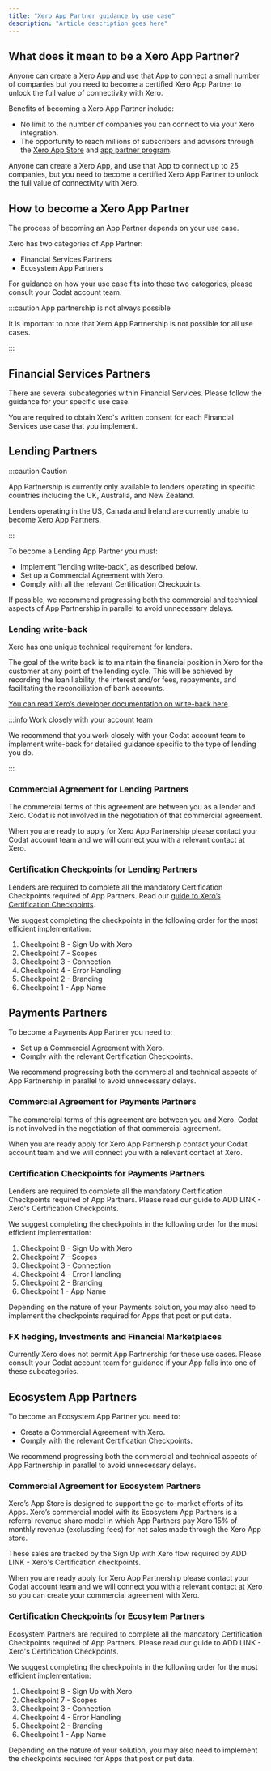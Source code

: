 ```yaml
---
title: "Xero App Partner guidance by use case"
description: "Article description goes here"
---
```


## What does it mean to be a Xero App Partner?

Anyone can create a Xero App and use that App to connect a small number of companies but you need to become a certified Xero App Partner to unlock the full value of connectivity with Xero. 

Benefits of becoming a Xero App Partner include:

- No limit to the number of companies you can connect to via your Xero integration.
- The opportunity to reach millions of subscribers and advisors through the [Xero App Store](http://www.xero.com/marketplace) and [app partner program](https://developer.xero.com/app-partner).

Anyone can create a Xero App, and use that App to connect up to 25 companies, but you need to become a certified Xero App Partner to unlock the full value of connectivity with Xero. 

## How to become a Xero App Partner

The process of becoming an App Partner depends on your use case. 

Xero has two categories of App Partner:

- Financial Services Partners
- Ecosystem App Partners

For guidance on how your use case fits into these two categories, please consult your Codat account team.

:::caution App partnership is not always possible

It is important to note that Xero App Partnership is not possible for all use cases.

:::

## Financial Services Partners

There are several subcategories within Financial Services. Please follow the guidance for your specific use case. 

You are required to obtain Xero's written consent for each Financial Services use case that you implement.

## Lending Partners

:::caution Caution

App Partnership is currently only available to lenders operating in specific countries including the UK, Australia, and New Zealand.

Lenders operating in the US, Canada and Ireland are currently unable to become Xero App Partners.

:::

To become a Lending App Partner you must:

- Implement "lending write-back", as described below.
- Set up a Commercial Agreement with Xero.
- Comply with all the relevant Certification Checkpoints.

If possible, we recommend progressing both the commercial and technical aspects of App Partnership in parallel to avoid unnecessary delays.

### Lending write-back

Xero has one unique technical requirement for lenders. 

The goal of the write back is to maintain the financial position in Xero for the customer at any point of the lending cycle. This will be achieved by recording the loan liability, the interest and/or fees, repayments, and facilitating the reconciliation of bank accounts.

[You can read Xero’s developer documentation on write-back here](https://developer.xero.com/documentation/guides/how-to-guides/general-lending-integration-guide/). 

:::info Work closely with your account team

We recommend that you work closely with your Codat account team to implement write-back for detailed guidance specific to the type of lending you do.

:::

### Commercial Agreement for Lending Partners

The commercial terms of this agreement are between you as a lender and Xero. Codat is not involved in the negotiation of that commercial agreement. 

When you are ready to apply for Xero App Partnership please contact your Codat account team and we will connect you with a relevant contact at Xero.

### Certification Checkpoints for Lending Partners

Lenders are required to complete all the mandatory Certification Checkpoints required of App Partners. Read our [guide to Xero’s Certification Checkpoints](https://www.notion.so/App-Certification-Checkpoints-40ecafeb176945bb818ce13ed47bafdf). 

We suggest completing the checkpoints in the following order for the most efficient implementation:

1. Checkpoint 8 - Sign Up with Xero
2. Checkpoint 7 - Scopes
3. Checkpoint 3 - Connection
4. Checkpoint 4 - Error Handling
5. Checkpoint 2 - Branding
6. Checkpoint 1 - App Name

## Payments Partners

To become a Payments App Partner you need to:

- Set up a Commercial Agreement with Xero.
- Comply with the relevant Certification Checkpoints.

We recommend progressing both the commercial and technical aspects of App Partnership in parallel to avoid unnecessary delays.

### Commercial Agreement for Payments Partners

The commercial terms of this agreement are between you and Xero. Codat is not involved in the negotiation of that commercial agreement. 

When you are ready apply for Xero App Partnership contact your Codat account team and we will connect you with a relevant contact at Xero.

### Certification Checkpoints for Payments Partners

Lenders are required to complete all the mandatory Certification Checkpoints required of App Partners. Please read our guide to ADD LINK - Xero's Certification Checkpoints.

We suggest completing the checkpoints in the following order for the most efficient implementation:

1. Checkpoint 8 - Sign Up with Xero
2. Checkpoint 7 - Scopes
3. Checkpoint 3 - Connection
4. Checkpoint 4 - Error Handling
5. Checkpoint 2 - Branding
6. Checkpoint 1 - App Name

Depending on the nature of your Payments solution, you may also need to implement the checkpoints required for Apps that post or put data.

### FX hedging, Investments and Financial Marketplaces

Currently Xero does not permit App Partnership for these use cases. Please consult your Codat account team for guidance if your App falls into one of these subcategories.

## Ecosystem App Partners

To become an Ecosystem App Partner you need to:

- Create a Commercial Agreement with Xero.
- Comply with the relevant Certification Checkpoints.

We recommend progressing both the commercial and technical aspects of App Partnership in parallel to avoid unnecessary delays.

### Commercial Agreement for Ecosystem Partners

Xero’s App Store is designed to support the go-to-market efforts of its Apps. Xero’s commercial model with its Ecosystem App Partners is a referral revenue share model in which App Partners pay Xero 15% of monthly revenue (exclusding fees) for net sales made through the Xero App store. 

These sales are tracked by the Sign Up with Xero flow required by ADD LINK - Xero's Certification checkpoints. 

When you are ready apply for Xero App Partnership please contact your Codat account team and we will connect you with a relevant contact at Xero so you can create your commercial agreement with Xero.

### Certification Checkpoints for Ecosytem Partners

Ecosystem Partners are required to complete all the mandatory Certification Checkpoints required of App Partners. Please read our guide to ADD LINK - Xero's Certification Checkpoints. 

We suggest completing the checkpoints in the following order for the most efficient implementation:

1. Checkpoint 8 - Sign Up with Xero
2. Checkpoint 7 - Scopes
3. Checkpoint 3 - Connection
4. Checkpoint 4 - Error Handling
5. Checkpoint 2 - Branding
6. Checkpoint 1 - App Name

Depending on the nature of your solution, you may also need to implement the checkpoints required for Apps that post or put data.
